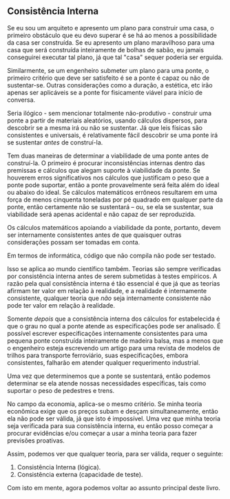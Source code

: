 ## Consistência Interna

Se eu sou um arquiteto e apresento um plano para construir uma casa, o primeiro obstáculo que eu devo superar é se há ao menos a possibilidade da casa ser construída. Se eu apresento um plano maravilhoso para uma casa que será construída inteiramente de bolhas de sabão, eu jamais conseguirei executar tal plano, já que tal "casa" sequer poderia ser erguida.

Similarmente, se um engenheiro submeter um plano para uma ponte, o primeiro critério que deve ser satisfeito é se a ponte é capaz ou não de sustentar-se. Outras considerações como a duração, a estética, etc irão apenas ser aplicáveis se a ponte for fisicamente viável para início de conversa.

Seria ilógico - sem mencionar totalmente não-produtivo - construir uma ponte a partir de materiais aleatórios, usando cálculos dispersos, para descobrir se a mesma irá ou não se sustentar. Já que leis físicas são consistentes e universais, é relativamente fácil descobrir se uma ponte irá se sustentar *antes* de construí-la.

Tem duas maneiras de determinar a viabilidade de uma ponte antes de construí-la. O primeiro é procurar inconsistências internas dentro das premissas e cálculos que alegam suporte à viabilidade da ponte. Se houverem erros significativos nos cálculos que justificam o peso que a ponte pode suportar, então a ponte provavelmente será feita além do ideal ou abaixo do ideal. Se cálculos matemáticos errôneos resultarem em uma força de menos cinquenta toneladas por pé quadrado em qualquer parte da ponte, então certamente não se sustentará – ou, se ela se sustentar, sua viabilidade será apenas acidental e não capaz de ser reproduzida.

Os cálculos matemáticos apoiando a viabilidade da ponte, portanto, devem ser internamente consistentes antes de que quaisquer outras considerações possam ser tomadas em conta.

Em termos de informática, código que não compila não pode ser testado.

Isso se aplica ao mundo científico também. Teorias são sempre verificadas por consistência interna antes de serem submetidas à testes empíricos. A razão pela qual consistência interna é tão essencial é que já que as teorias afirmam ter valor em relação à realidade, e a realidade é internamente consistente, qualquer teoria que *não* seja internamente consistente não pode ter valor em relação à realidade.

Somente *depois* que a consistência interna dos cálculos for estabelecida é que o grau no qual a ponte atende as especificações pode ser analisado. É possível escrever especificações internamente consistentes para uma pequena ponte construída inteiramente de madeira balsa, mas a menos que o engenheiro esteja escrevendo um artigo para uma revista de modelos de trilhos para transporte ferroviário, suas especificações, embora consistentes, falharão em atender qualquer requerimento industrial.

Uma vez que determinemos que a ponte se sustentará, então podemos determinar se ela atende nossas necessidades específicas, tais como suportar o peso de pedestres e trens.

No campo da economia, aplica-se o mesmo critério. Se minha teoria econômica exige que os preços subam e desçam simultaneamente, então ela não pode ser válida, já que isto é impossível. Uma vez que minha teoria seja verificada para sua consistência interna, eu então posso começar a procurar evidências e/ou começar a usar a minha teoria para fazer previsões proativas.

Assim, podemos ver que qualquer teoria, para ser válida, requer o seguinte:

1. Consistência Interna (lógica).
2. Consistência externa (capacidade de teste).

Com isto em mente, agora podemos voltar ao assunto principal deste livro.
